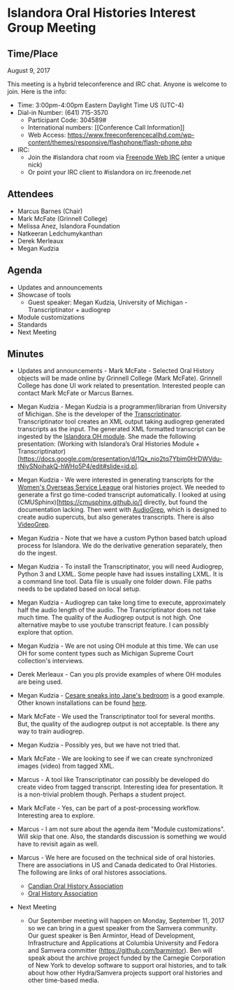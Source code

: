 # Islandora Oral Histories Interest Group Meeting

## Time/Place

August 9, 2017

This meeting is a hybrid teleconference and IRC chat. Anyone is welcome to join. Here is the info:
* Time: 3:00pm-4:00pm Eastern Daylight Time US (UTC-4)
* Dial-in Number: (641) 715-3570
  * Participant Code: 304589#
  * International numbers: [[Conference Call Information]]
  * Web Access: https://www.freeconferencecallhd.com/wp-content/themes/responsive/flashphone/flash-phone.php
* IRC:
  * Join the #islandora chat room via [Freenode Web IRC](http://webchat.freenode.net/) (enter a unique nick)
  * Or point your IRC client to #islandora on irc.freenode.net


## Attendees
* Marcus Barnes (Chair)
* Mark McFate (Grinnell College) 
* Melissa Anez, Islandora Foundation
* Natkeeran Ledchumykanthan
* Derek Merleaux
* Megan Kudzia

## Agenda
* Updates and announcements
* Showcase of tools
   * Guest speaker: Megan Kudzia, University of Michigan - Transcriptinator + audiogrep
* Module customizations
* Standards
* Next Meeting

## Minutes

* Updates and announcements - Mark McFate - Selected Oral History objects will be made online by Grinnell College (Mark McFate).  Grinnell College has done UI work related to presentation.  Interested people can contact Mark McFate or Marcus Barnes.

* Megan Kudzia - Megan Kudzia is a programmer/librarian from University of Michigan.  She is the developer of the [Transcriptinator](https://github.com/MSU-Libraries/transcriptinator).  Transcriptinator tool creates an XML output taking audiogrep generated transcripts as the input.  The generated XML formatted transcript can be ingested by the [Islandora OH module](https://github.com/Islandora-Labs/islandora_solution_pack_oralhistories).  She made the following presentation: (Working with Islandora’s Oral Histories Module + Transcriptinator)[https://docs.google.com/presentation/d/1Qx_nio2tq7Ybim0HrDWVdu-tNiySNoihakQ-hWHo5P4/edit#slide=id.p].

* Megan Kudzia - We were interested in generating transcripts for the [Women's Overseas Service League](http://wosl.org/) oral histories project.  We needed to generate a first go time-coded transcript automatically.  I looked at using (CMUSphinx)[https://cmusphinx.github.io/] directly, but found the documentation lacking.  Then went with [AudioGrep](https://github.com/antiboredom/audiogrep), which is designed to create audio supercuts, but also generates transcripts.  There is also [VideoGrep](https://github.com/antiboredom/videogrep).  

* Megan Kudzia - Note that we have a custom Python based batch upload process for Islandora.  We do the derivative generation separately, then do the ingest.

* Megan Kudzia - To install the Transcriptinator, you will need Audiogrep, Python 3 and LXML.  Some people have had issues installing LXML.  It is a command line tool.  Data file is usually one folder down.  File paths needs to be updated based on local setup.

* Megan Kudzia - Audiogrep can take long time to execute, approximately half the audio length of the audio.  The Transcriptinator does not take much time.  The quality of the Audiogrep output is not high.  One alternative maybe to use youtube transcript feature.  I can possibly explore that option.  

* Megan Kudzia - We are not using OH module at this time.  We can use OH for some content types such as Michigan Supreme Court collection's interviews.

* Derek Merleaux - Can you pls provide examples of where OH modules are being used.

* Megan Kudzia - [Cesare sneaks into Jane's bedroom](http://cjf.dhinitiative.org/islandora/object/cjf%3A122?solr_nav%5Bid%5D=852093ffb5a977300356&solr_nav%5Bpage%5D=0&solr_nav%5Boffset%5D=0) is a good example.  Other known installations can be found [here](https://github.com/islandora-interest-groups/Islandora-Oral-Histories-Interest-Group#known-installations-institution-link-if-available-status).

* Mark McFate - We used the Transcriptinator tool for several months.  But, the quality of the audiogrep output is not acceptable.  Is there any way to train audiogrep.

* Megan Kudzia - Possibly yes, but we have not tried that.

* Mark McFate - We are looking to see if we can create synchronized images (video) from tagged XML.  

* Marcus - A tool like Transcriptinator can possibly be developed do create video from tagged transcript.  Interesting idea for presentation.  It is a non-trivial problem though.  Perhaps a student project.

* Mark McFate - Yes, can be part of a post-processing workflow.  Interesting area to explore.  

* Marcus - I am not sure about the agenda item "Module customizations".  Will skip that one.  Also, the standards discussion is something we would have to revisit again as well.

* Marcus - We here are focused on the technical side of oral histories.  There are associations in US and Canada dedicated to Oral Histories.  The following are links of oral histores associations.
    *  [Candian Oral History Association](https://canoha.ca/)
    *  [Oral History Association](http://www.oralhistory.org/)

* Next Meeting
    * Our September meeting will happen on Monday, September 11, 2017 so we can bring in a guest speaker from the Samvera community. Our guest speaker is Ben Armintor, Head of Development, Infrastructure and Applications at Columbia University and Fedora and Samvera committer (https://github.com/barmintor). Ben will speak about the archive project funded by the Carnegie Corporation of New York to develop software to support oral histories, and to talk about how other Hydra/Samvera projects support oral histories and other time-based media. 


